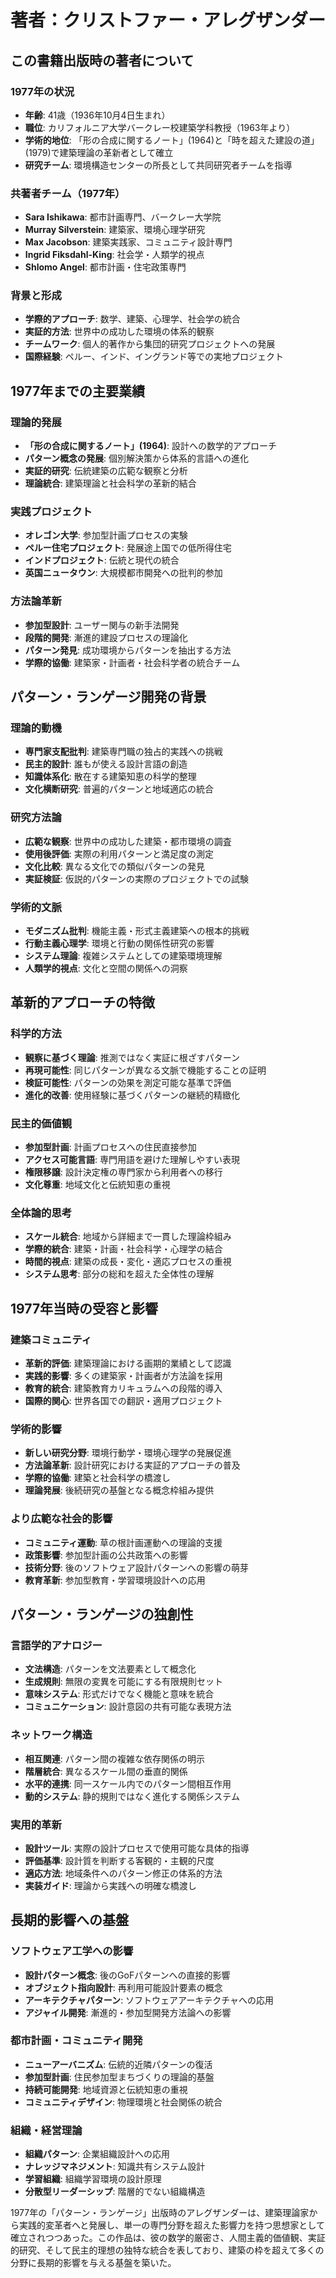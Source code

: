 # 著者：クリストファー・アレグザンダー

## この書籍出版時の著者について

### 1977年の状況
- **年齢**: 41歳（1936年10月4日生まれ）
- **職位**: カリフォルニア大学バークレー校建築学科教授（1963年より）
- **学術的地位**: 「形の合成に関するノート」(1964)と「時を超えた建設の道」(1979)で建築理論の革新者として確立
- **研究チーム**: 環境構造センターの所長として共同研究者チームを指導

### 共著者チーム（1977年）
- **Sara Ishikawa**: 都市計画専門、バークレー大学院
- **Murray Silverstein**: 建築家、環境心理学研究
- **Max Jacobson**: 建築実践家、コミュニティ設計専門
- **Ingrid Fiksdahl-King**: 社会学・人類学的視点
- **Shlomo Angel**: 都市計画・住宅政策専門

### 背景と形成
- **学際的アプローチ**: 数学、建築、心理学、社会学の統合
- **実証的方法**: 世界中の成功した環境の体系的観察
- **チームワーク**: 個人的著作から集団的研究プロジェクトへの発展
- **国際経験**: ペルー、インド、イングランド等での実地プロジェクト

## 1977年までの主要業績

### 理論的発展
- **「形の合成に関するノート」(1964)**: 設計への数学的アプローチ
- **パターン概念の発展**: 個別解決策から体系的言語への進化
- **実証的研究**: 伝統建築の広範な観察と分析
- **理論統合**: 建築理論と社会科学の革新的結合

### 実践プロジェクト
- **オレゴン大学**: 参加型計画プロセスの実験
- **ペルー住宅プロジェクト**: 発展途上国での低所得住宅
- **インドプロジェクト**: 伝統と現代の統合
- **英国ニュータウン**: 大規模都市開発への批判的参加

### 方法論革新
- **参加型設計**: ユーザー関与の新手法開発
- **段階的開発**: 漸進的建設プロセスの理論化
- **パターン発見**: 成功環境からパターンを抽出する方法
- **学際的協働**: 建築家・計画者・社会科学者の統合チーム

## パターン・ランゲージ開発の背景

### 理論的動機
- **専門家支配批判**: 建築専門職の独占的実践への挑戦
- **民主的設計**: 誰もが使える設計言語の創造
- **知識体系化**: 散在する建築知恵の科学的整理
- **文化横断研究**: 普遍的パターンと地域適応の統合

### 研究方法論
- **広範な観察**: 世界中の成功した建築・都市環境の調査
- **使用後評価**: 実際の利用パターンと満足度の測定
- **文化比較**: 異なる文化での類似パターンの発見
- **実証検証**: 仮説的パターンの実際のプロジェクトでの試験

### 学術的文脈
- **モダニズム批判**: 機能主義・形式主義建築への根本的挑戦
- **行動主義心理学**: 環境と行動の関係性研究の影響
- **システム理論**: 複雑システムとしての建築環境理解
- **人類学的視点**: 文化と空間の関係への洞察

## 革新的アプローチの特徴

### 科学的方法
- **観察に基づく理論**: 推測ではなく実証に根ざすパターン
- **再現可能性**: 同じパターンが異なる文脈で機能することの証明
- **検証可能性**: パターンの効果を測定可能な基準で評価
- **進化的改善**: 使用経験に基づくパターンの継続的精緻化

### 民主的価値観
- **参加型計画**: 計画プロセスへの住民直接参加
- **アクセス可能言語**: 専門用語を避けた理解しやすい表現
- **権限移譲**: 設計決定権の専門家から利用者への移行
- **文化尊重**: 地域文化と伝統知恵の重視

### 全体論的思考
- **スケール統合**: 地域から詳細まで一貫した理論枠組み
- **学際的統合**: 建築・計画・社会科学・心理学の結合
- **時間的視点**: 建築の成長・変化・適応プロセスの重視
- **システム思考**: 部分の総和を超えた全体性の理解

## 1977年当時の受容と影響

### 建築コミュニティ
- **革新的評価**: 建築理論における画期的業績として認識
- **実践的影響**: 多くの建築家・計画者が方法論を採用
- **教育的統合**: 建築教育カリキュラムへの段階的導入
- **国際的関心**: 世界各国での翻訳・適用プロジェクト

### 学術的影響
- **新しい研究分野**: 環境行動学・環境心理学の発展促進
- **方法論革新**: 設計研究における実証的アプローチの普及
- **学際的協働**: 建築と社会科学の橋渡し
- **理論発展**: 後続研究の基盤となる概念枠組み提供

### より広範な社会的影響
- **コミュニティ運動**: 草の根計画運動への理論的支援
- **政策影響**: 参加型計画の公共政策への影響
- **技術分野**: 後のソフトウェア設計パターンへの影響の萌芽
- **教育革新**: 参加型教育・学習環境設計への応用

## パターン・ランゲージの独創性

### 言語学的アナロジー
- **文法構造**: パターンを文法要素として概念化
- **生成規則**: 無限の変異を可能にする有限規則セット
- **意味システム**: 形式だけでなく機能と意味を統合
- **コミュニケーション**: 設計意図の共有可能な表現方法

### ネットワーク構造
- **相互関連**: パターン間の複雑な依存関係の明示
- **階層統合**: 異なるスケール間の垂直的関係
- **水平的連携**: 同一スケール内でのパターン間相互作用
- **動的システム**: 静的規則ではなく進化する関係システム

### 実用的革新
- **設計ツール**: 実際の設計プロセスで使用可能な具体的指導
- **評価基準**: 設計質を判断する客観的・主観的尺度
- **適応方法**: 地域条件へのパターン修正の体系的方法
- **実装ガイド**: 理論から実践への明確な橋渡し

## 長期的影響への基盤

### ソフトウェア工学への影響
- **設計パターン概念**: 後のGoFパターンへの直接的影響
- **オブジェクト指向設計**: 再利用可能設計要素の概念
- **アーキテクチャパターン**: ソフトウェアアーキテクチャへの応用
- **アジャイル開発**: 漸進的・参加型開発方法論への影響

### 都市計画・コミュニティ開発
- **ニューアーバニズム**: 伝統的近隣パターンの復活
- **参加型計画**: 住民参加型まちづくりの理論的基盤
- **持続可能開発**: 地域資源と伝統知恵の重視
- **コミュニティデザイン**: 物理環境と社会関係の統合

### 組織・経営理論
- **組織パターン**: 企業組織設計への応用
- **ナレッジマネジメント**: 知識共有システム設計
- **学習組織**: 組織学習環境の設計原理
- **分散型リーダーシップ**: 階層的でない組織構造

1977年の「パターン・ランゲージ」出版時のアレグザンダーは、建築理論家から実践的変革者へと発展し、単一の専門分野を超えた影響力を持つ思想家として確立されつつあった。この作品は、彼の数学的厳密さ、人間主義的価値観、実証的研究、そして民主的理想の独特な統合を表しており、建築の枠を超えて多くの分野に長期的影響を与える基盤を築いた。